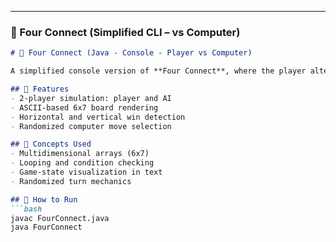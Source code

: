 
---

### 🔗 Four Connect (Simplified CLI – vs Computer)

```markdown
# 🔗 Four Connect (Java - Console - Player vs Computer)

A simplified console version of **Four Connect**, where the player alternates moves with a basic computer opponent on a 6x7 grid.

## 🎯 Features
- 2-player simulation: player and AI
- ASCII-based 6x7 board rendering
- Horizontal and vertical win detection
- Randomized computer move selection

## 🧠 Concepts Used
- Multidimensional arrays (6x7)
- Looping and condition checking
- Game-state visualization in text
- Randomized turn mechanics

## 🔧 How to Run
```bash
javac FourConnect.java
java FourConnect
